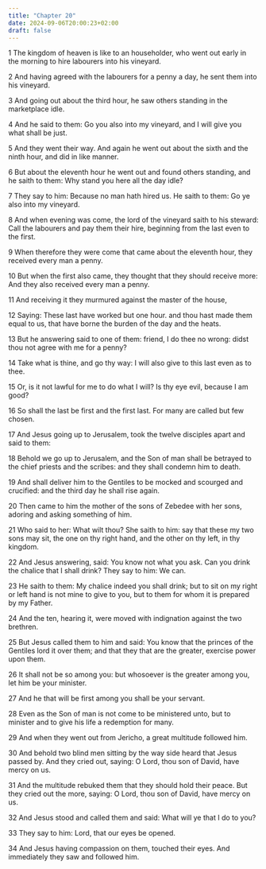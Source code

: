```yaml
---
title: "Chapter 20"
date: 2024-09-06T20:00:23+02:00
draft: false
---
```



1 The kingdom of heaven is like to an householder, who went out early in the morning to hire labourers into his vineyard.

2 And having agreed with the labourers for a penny a day, he sent them into his vineyard.

3 And going out about the third hour, he saw others standing in the marketplace idle.

4 And he said to them: Go you also into my vineyard, and I will give you what shall be just.

5 And they went their way. And again he went out about the sixth and the ninth hour, and did in like manner.

6 But about the eleventh hour he went out and found others standing, and he saith to them: Why stand you here all the day idle?

7 They say to him: Because no man hath hired us. He saith to them: Go ye also into my vineyard.

8 And when evening was come, the lord of the vineyard saith to his steward: Call the labourers and pay them their hire, beginning from the last even to the first.

9 When therefore they were come that came about the eleventh hour, they received every man a penny.

10 But when the first also came, they thought that they should receive more: And they also received every man a penny.

11 And receiving it they murmured against the master of the house,

12 Saying: These last have worked but one hour. and thou hast made them equal to us, that have borne the burden of the day and the heats.

13 But he answering said to one of them: friend, I do thee no wrong: didst thou not agree with me for a penny?

14 Take what is thine, and go thy way: I will also give to this last even as to thee.

15 Or, is it not lawful for me to do what I will? Is thy eye evil, because I am good?

16 So shall the last be first and the first last. For many are called but few chosen.

17 And Jesus going up to Jerusalem, took the twelve disciples apart and said to them:

18 Behold we go up to Jerusalem, and the Son of man shall be betrayed to the chief priests and the scribes: and they shall condemn him to death.

19 And shall deliver him to the Gentiles to be mocked and scourged and crucified: and the third day he shall rise again.

20 Then came to him the mother of the sons of Zebedee with her sons, adoring and asking something of him.

21 Who said to her: What wilt thou? She saith to him: say that these my two sons may sit, the one on thy right hand, and the other on thy left, in thy kingdom.

22 And Jesus answering, said: You know not what you ask. Can you drink the chalice that I shall drink? They say to him: We can.

23 He saith to them: My chalice indeed you shall drink; but to sit on my right or left hand is not mine to give to you, but to them for whom it is prepared by my Father.

24 And the ten, hearing it, were moved with indignation against the two brethren.

25 But Jesus called them to him and said: You know that the princes of the Gentiles lord it over them; and that they that are the greater, exercise power upon them.

26 It shall not be so among you: but whosoever is the greater among you, let him be your minister.

27 And he that will be first among you shall be your servant.

28 Even as the Son of man is not come to be ministered unto, but to minister and to give his life a redemption for many.

29 And when they went out from Jericho, a great multitude followed him.

30 And behold two blind men sitting by the way side heard that Jesus passed by. And they cried out, saying: O Lord, thou son of David, have mercy on us.

31 And the multitude rebuked them that they should hold their peace. But they cried out the more, saying: O Lord, thou son of David, have mercy on us.

32 And Jesus stood and called them and said: What will ye that I do to you?

33 They say to him: Lord, that our eyes be opened.

34 And Jesus having compassion on them, touched their eyes. And immediately they saw and followed him.

